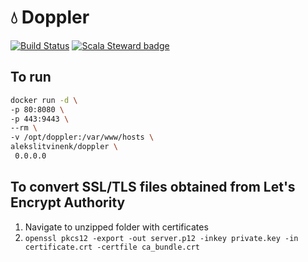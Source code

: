 # 💧 Doppler
[![Build Status](https://travis-ci.org/alekslitvinenk/doppler.svg?branch=master)](https://travis-ci.org/alekslitvinenk/doppler)
[![Scala Steward badge](https://img.shields.io/badge/Scala_Steward-helping-blue.svg?style=flat&logo=data:image/png;base64,iVBORw0KGgoAAAANSUhEUgAAAA4AAAAQCAMAAAARSr4IAAAAVFBMVEUAAACHjojlOy5NWlrKzcYRKjGFjIbp293YycuLa3pYY2LSqql4f3pCUFTgSjNodYRmcXUsPD/NTTbjRS+2jomhgnzNc223cGvZS0HaSD0XLjbaSjElhIr+AAAAAXRSTlMAQObYZgAAAHlJREFUCNdNyosOwyAIhWHAQS1Vt7a77/3fcxxdmv0xwmckutAR1nkm4ggbyEcg/wWmlGLDAA3oL50xi6fk5ffZ3E2E3QfZDCcCN2YtbEWZt+Drc6u6rlqv7Uk0LdKqqr5rk2UCRXOk0vmQKGfc94nOJyQjouF9H/wCc9gECEYfONoAAAAASUVORK5CYII=)](https://scala-steward.org)

## To run
```bash
docker run -d \
-p 80:8080 \
-p 443:9443 \
--rm \
-v /opt/doppler:/var/www/hosts \
alekslitvinenk/doppler \
 0.0.0.0
```

## To convert SSL/TLS files obtained from Let's Encrypt Authority
1. Navigate to unzipped folder with certificates
2. `openssl pkcs12 -export -out server.p12 -inkey private.key -in certificate.crt -certfile ca_bundle.crt`
